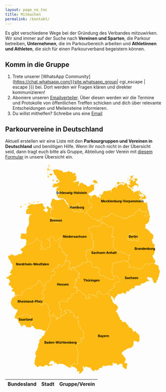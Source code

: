 ```yaml
---
layout: page_no_toc
title: Mitmachen
permalink: /kontakt/
---
```


Es gibt verschiedene Wege bei der Gründung des Verbandes mitzuwirken. Wir sind immer auf der Suche nach **Vereinen und Sparten**, die Parkour betreiben, **Unternehmen**, die im Parkourbereich arbeiten und **Athletinnen und Athleten**, die sich für einen Parkourverband begeistern können.

## Komm in die Gruppe

1. Trete unserer [WhatsApp Community](https://chat.whatsapp.com/{{site.whatsapp_group| cgi_escape | escape }}) bei. Dort werden wir Fragen klären und direkter kommunizieren!
2. Aboniere unseren [Emailverteiler](https://newsletter.8bj.de/subscription/form). Über diesen werden wir die Termine und Protokolle von öffentlichen Treffen schicken und dich über relevante Entscheidungen und Meilensteine informieren.
3. Du willst mithelfen? Schreibe uns eine [Email](mailto:info@parkour-deutschland.de)

## Parkourvereine in Deutschland

Aktuell erstellen wir eine Liste mit den **Parkourgruppen und Vereinen in Deutschland** und benötigen Hilfe. Wenn ihr noch nicht in der Übersicht seid, dann tragt euch bitte als Gruppe, Abteilung oder Verein mit [diesem Formular](https://share.parkour-deutschland.de/apps/forms/s/GPbm9GsgnAfAtXFgRFSmXJ36) in unsere Übersicht ein.

<style>
  svg {
    max-width: 100%;
    height: auto;
  }
  #features path {
    fill: #FDBA12;
    cursor: pointer;
    transition: fill 0.3s;
  }
  #features path:hover {
    fill: #00B8B0;
  }
  .info-box {
    display: none;
    position: absolute;
    background: white;
    color: black;
    padding: 10px;
    border: 1px solid #ccc;
    border-radius: 5px;
  }
  #label_points text {
    font-weight: bold;
    text-anchor: middle;
    dominant-baseline: middle;
    pointer-events: none;
  }
</style>

<svg fill="#fdba12" height="700" stroke="#fff" stroke-linecap="round" stroke-linejoin="round" stroke-width=".5" viewbox="160 100 680 800" width="520" xmlns="http://www.w3.org/2000/svg">
 <g id="features">
  <path d="m621 618v-1l-2-1h-2l-3-2h-1v-4l-2-1-1-2v-1h-3l-1-1h1v-1h1l1-1v-1l1-1v-2l-1-1h-1v-1h1v-1l4-4v-1h2l1 1v1h2v-1l2-3h2v1h1l1-1h1v-1l1-1v-2l1-2v-1h6l3-3 1-3h-3v-1l-1-1v-1l1-1-1-1h-2v-1l1-1v-1h2v-1l1-1v-1h-2v-2l5-2h1l1-2h5l1-2 2-2 2-1h1v-1h7v1l3-3v-1l-1-3-2-3-2-1h-1l-2-2-1-2-2-3-1-4-11-3h-8v-1l-1-1v-2l-2-2v-3l-1-1h-1v-1l1-1v-6l-2-2v-5l1-2h1l1-1v-5h-1v-6l-1-1v-2l1-1h1v-2h1v-7l2-1v-1l1-1v-1h1v1h1l3 1v-1l4-1 5-1h1v-3l1-1 6 1h1l7-1v1h1l2-2v-1l2-2 3 1 2 1 1-1 4-3 1-1h2l2 2h1l1 1h1l1 2 1-1h3l1 2h2l2 3 1 1h1l1-1v1h1l1 1v3l2 2v1h1v4l-1 1v7l-1 1h-1v1h1v2l1-1h1l1-1h1l1 2h2l6-3h1l1-1h2l3 1 3 3h1l1 2 1 1 1-1h1l4 2h11l7-1h8l1-2 4-6 1-3v-1l1-1 2-4 1-1 3-2 5-1 6 2 2 1h3l10-5 3-1h3l2 1 3 2h3v1l2 2 5 1 1 1 2 1 3 1 2 1 3 3v11l1 2v1l1 2 2 2 1 2v4l-3 9v5l-1 1v4l-1 1-3 9-4 8-2 3-1 2v2l-1 3-1 1v1h-1l-1 1h-2l-2-1-3-2-1-1h-3v-3l2-3v-3h-1l-4 2-1-1v-1l1-2 1-1v-3l-3-3-2-1h-1v-1l-1-1h-4l-1 1h-3v-1l-1-1-3-1h-2l-2 2-1 4-1 1h1l2 1h2l-1 1v1l2 2 3 1 2 1-1 3-2 2-6-1-2 1h-1l-2 2v1l-9 4-1 1-2 1h-1l-3-1-1 1h-1l-1 1v1h-3l-1 1v4h-1l-2 1v1h-7l-2 1h-9l-3 1-2 1h-1l1 2v2l-2 2v2h-1l-1 2h-1l-2 2-2-1v-1l-1-2h-2v1h-1l-2 2-1 2v1h-3l-1-1h-1l-4 8v1l-2 1-3-1-2 1h-6v7h-1v2h-1l-1 1h-3l-7-4h-2v1h-4l-3 3v1h-1l-1 1-4-1h-5l-3 1-3 3v3h-1l-1 1-2 1h-1v1l-2 3v1h-1v1h-1l-1 1v2l-1 2-1 1v3l1 1v1l-1 1h-1l-1-1-1-3v-2h-1v-1l-1-1v-1l1-1-1-1h-3l-1-1v-3l-2-2h-4z" id="DESN" name="Sachsen" />
  <path d="m607 606h3v1l1 1 2 1v5h1l3 2h2l2 1v1l-1-1 1 2 1 1v3l-1 1-1 2 1 1 3 2 2 2 1 2v1l1 2-1 2v2l1 2 1 1h1l2 2v3l11 6 1 1 3 1 1 1v4l3 2h1v3l-1 2v2h-1v1l-1 2h-1l-1 1v4l-1 2-3 1-1 2v1l5 5 2 1 2 2v1l-1 2h1v2l2 1 1 1v1l1 3v3l2 2h2v3l1 3v2l1 2 1 1 4 2 1 1 3 5 1 2h1l4 1h2l-1-2h1l3 1h1l2 1 3 3v2l1 1 2 3h1l7 9 1 3 1 2 2 1h4l2 1h1l2 3 3 3 1 2v3l1 2 4 4 2 1v-1l1-1v-2h3l1 1 2 1 1 1h1v2l2 4 2 1h1l3 1h1l1 3 4 7 1 2-2 4v1l1 2h1l-1 1v2l1 3v2l-1 2v1l-1 3h-1v1h-3v2l-1 3v-1l-3-1-1-2-1-1h-2l-7-2h-3l-2 1-1 1v3l1 1v2l-1 2v7h-1v2l-2 4-7 6-2 1-10 2-8 3-1 1-3 2-3 3-4 1h-1l-1 1-1 2-1 1-3 2v1l-1 1h-1l-1 1v3l1 2v1l7 7v3l1 1 2 1 3 3 2 6 2 2-4 8-1 1v2l-1 1-1 2 1 1 4 1h1l2-1h1l4 4v6l-2 4v2l-1 2v4l1 1v1l-3 3h-1v-1h-4l-4-3-3-4h-1l-2-1-1-1-1-3 1-2 2-1-1-2-2-1-1-1v-2h-1l-4-1h-3l-2 1h-1l-3 3h-1l-1 1h-4l-3-3v-1l-1-2v-1h-1l-3 1h-1l-5-1-1 1h-2l-1 1v-1l-1-1v-1l1-1v-2h1-2v1l-2 1-1 1v1l2 2v5l-2 3h-1l-17-1-6 1-1 1v2h-1l-4-1h-6l-3-1h-2v1l-2 1-1 1v3l-3 3-4 1-1-1h-4l-3 4 2 2-1 1h-4l-2 1-1 1-1 2-1 1h-3v-3h-4l-4 3-2 1h-8l-1-1v-4l-4-4-3-1-1-1 3-2v-1l-2-1h-2l-3 1h-3l-1-1-10-4h-1l-4 4h-1l-3-1h-1v-1h-1v-2h1v-1l-1-1-2 1h-1v1l1 1v7h1v1l1 1v4l-3 6h-1l-1 1h-1v1l-2 3-1 2-2 1-3 2-1 1h-5l-1 1-1-1h1v-1l1-1h1v-2l1-4v-2l-1-1-3 1-1 1h-1l-1-1-1 1h-1l-1-1v-3l-1-1 2-1v-1l-1-2-3-5-1 1h-2v-1l-1-2-2-2v-1h-4l-2-1-1 1h-1l-2-1v-3l-2-2-1 1h-1l-2 2v2l-3 3h-5l-4-2 3-4 1-2h3v-1l1-1h1l2 1 4-2 6-6h2l4 2h2l1-1h1l4-2 2 2v1l1 1v-3h3l1-1v-1l-1-1v-7h-2v-1l-1-1v-2h2l1-1h1l-2-3v-2h-2v-1h1v-2l1-1v-4l-1-1v-1l-1-1v-1l1-1 3-6v-8l-2-4-3-14-1-4-2-4-2-3h-1v-1l4-6v-2l1-1v-1h3l2-2h1v2l1 1 7-5 1-1v-1h4v-2l1-2v-2l-1-1v-2h1v-2h-1v-1l-1-1h-1v-1h-1v-3l1-1v-1l1-1v1h1v1h3v2l1 1 4-4v-1h1v4h1l3-3-1-3-1-1-2-1v-7h1v-2l1-1h-1v-8l1-1v-3h-1v-1l-6-6v-2l-1-1h-1l-2-1h-1l-1-1h-1v-2l-1-1v-2h-2v-1h1l1-1v-4l-1-1h-2l-1-1-1-2h-1l-2-2 1-1-1-1v-3l-2-2v-1h1v1h2v-2l-1-1v-3h-1v-1l-1-1v-4l1-1h3l-3-5v-1l-2-1 1-1 1-2-1-2v-3h-2v-1l1-1h-1v-1h-1l-2 2h1v2l-3 3h-7v-8l-1-1v-2h-1l-2 2v1h-1v1h-1l-1-1h1l1-1v-3l1-1v-3l-3-3v-5l-3-3h-1l-3 3v1h-1v-1l-1-1v-2h-1v1h-1v2l-1 1h-1l-1-1h-1v-1l1-1v-4h1v-1h-1v-1l1-1v-1h-1l-1 1h-2l-2-1h-2l-4-1-1-1-6 2h-5l-1 1v3h1-1v2h1l2 1h1v3h1v-1l1-1v-1l2 1-1 5 1 1v1l-1 1h-1l-1-1-2 1h-3l-1 1h-1v3h-1v2l-1 1h-6l-4 1-2-2-1-2h-1v-1h1v-1h1v-1h1v-2l-1-3v-1h2v-1h1v-3l1-2v-1h-1l-1-1v-1l1-1v-3h-1v1h-1v-1h-1v-5h-1v2h-1v-2l-2-4-1-3v-9l2 1v-1l-1-1v-3l-1-3h-3l-1-1h1v-1h2v-4h1v-1h2l4-2h1l2 2v1h1l2-2v-2h1l2-1h5v1h1l1-1v1l3 1h1v1l1 1v1l1 1h3l4-2h1v-1l-1-2v-1l2-2v-1h-2v-1h-1l1-1v-6l1 1h1v-1h1v1h1v1l1-1h1v1h2l1-1h3v-1h-1v-2l1-1v-1h1l1-1h1l2-2h1v-4l-1-1 2-6 1-2h2l2 2h2l4-2 5-2 1-2 1-1 2-4v-1h1v-2l5-5v2h6v1h1v1l1 1v1l6 2 2 2v2l2 2v1l2 1v3h4v1l3 3v1h3l1-1 1 3h1l1 1v2l1 1v3h-1v1l1 1v3l1 1h5l2 2h1v-4l1-1h1v1h1l2-1h1l1 1h2v-3h-1v-1h-2v-2h-3l-2-2h-1v-1h-1v-4h1v-1h1l1 1 1-1 1-2 1-1 1 1h1l1-1h3v-1 1h1v1h1l2-1h1l2 4h1v1-1l1-1h2v1h1v1h1l1-1h2v-1h1l1 1h1l1 1v3l-1 1v1l4 3 1-1 1 1h3v-6l1-1v-5h-1v-9h-1v-2l2-1h2l1-1v-1l1-1h1v-1h5l2 2v1l-1 1-1 4h1v1l1 1h1v1l1-1 1 1v3h1v1h1l1 1h3v-1l1-1h1l2 1 9-2h1v-1h3v1h1l1 1v1h1v-1h2l1-1 2-1z" id="DEBY" name="Bayern" />
  <path d="m204 617h2l1-1h1v-1h-1l-2-4v-1h2v1l1 1h1v1l1 1v1-1h2l3-2v-1h4v-1h1v1h1l1 1v1h2v-1h1l1 1h1l1 1h1l4-1h2v-2h-1v-2l-1-1v-4h-2v-1h1v-3l1-1 3-1 1 1v1h1v1h2l1-1v-7h2l2-2v-1h1l1-1h2l4-3h4l1-1v-1l2 1h1l1-2h1l1-2h2v1l4 1h1l3-1 1-1 2-1v-7h1l1-1 3 1 9-3v-1h1l1 1v-1h1v-1l1-1 3-1 1-2v1h1v-3l-1-1 2-2h1l1-2 2 1 1-1v-1l-1-1v-2l-1-3 3-3h1l4 1v1l-1 1v3h1l2 1 4 4h2l1 1v6l1 1 3 4 1 3v1l1 1 2-1h1l2 1v3h-1v2l1 2 1 1v3h1v2l-2 3v1l-1 1h-2l-2-2h-2v1l-3 3v5l1 1h1v1h-1l-1 1v2l-1 1v1l-1 1h1l3 1v1h1l1 1v1l2 3v1l1 1h1v1l1 3v2l-2 1-3-1-1 1v2h1l-1 1v1l-1 1h-1v-1h-1v-1 1h-1l-2 1-2 2h-1v1l-1 2v2l1 1h1v4h-1l-1-1h-3l-1 1v3h-1l-1 1-3 2v1h1l5 5v1l1 2h3l4-1 6-4 9-3h3l1 1 8 9 1 4-1 4 1 1 1 3 1 1v1l1 1v1l1 3 1 1v2h2l1-1 1 1v1l-3 3-4 2-1 2v3l1 3 2 3 1 4-1 3 2 2 1 5 1 2v1h-1v1l1 1h2l1 1v1l-1 1v2l1 1v2l-3 6 2 1-1 2-6 6v1l-1 2-1 10-1 1-5 11-1 3-3 2-2 1-1-1-7-1-12-6h-5l-6-2h-1l-2 1-1 1-2-1h-2l-1 1h-1v-1h-1l-1-2-2-1-3-1-2-1-1-1-1-3-1-1 1-1-2-2h-3l-1-1h-4l-4-4v-2l-1-1v-1l1-1h2v-1l1-1v-3h1v-2l3-3v-1h-1v-1h1v-2h-1l-2-1h-4v-2l-3-3-1-2 4-4h1v-3h-1v-3l-1-2-1-1v-2l-1 1h-1l-2 1-1-1-3-2-1-2h-6l-5-3-1 1h-1l-1-1h-1l-6 4-11 5h-3l-4 2h-9l-9 1h-1v-5l1-1 1-2 2-2v-2h1v-2h-1v-1l1-1 4-3 1-1v-1h1l-1-1v-3h1v-6l-3-1h-4l-2-1-2-2h-1v-1h-1v1h-1l-1-1v-1l-2-2-2-1-1-1-4-8-1 2v-1l-1-3-2-2v-5l-1-1v-1l1-1h-1v-3l1-2v-1l1-1v-2h-1v-2h1v-1h2l1-1v-2l-2-2 1-1 2-1v-1l2-1 3-1 1-1v-2l1-1v-1l1-1h1l1 1h1l2-1 1-1z" id="DERP" name="Rheinland-Pfalz" />
  <path d="m202 707h1l9-1h9l4-2h3l11-5 6-4h1l1 1h1l1-1 5 3h6l1 2 3 2 1 1 2-1h1v-1h1v2l1 1 1 2v3h1v3h-1l-4 4 1 2 3 3v2h4l2 1 1 1-1 1v1h1v1l-1 1v1h-1l-1 1v2h-1v2l-1 1v1l-1 1h-1l-1 1v1l1 1v2l2 3 2 1h1l-1 1v1l-1 1v1h-3v1l-1 2h-1l-2-1h-7l-2-1-2-2h-1v2l-3 2-1-2-1-3v-4h-2l-4-2h-3l-3-1h-1v4l1 2-2 1h-1l-2-1h-5v-6h-1l-1 1v-2h-1v-3h-2v-3l-5-4-1-2v-2h1l1-1-5-5v-3l-1-1-7-3h-2l-1 1h-1v-1l-1-3 1-4z" id="DESL" name="Saarland" />
  <path d="m534 184v4l1 1 3 1-1 1h-3v-1h-1v-1l-2 2-4 3-1 1h-2v1l-1 1v3l1 1v6l-1 3v1h4v1h1v1l3 3h2l2 1h1l1 1v3l1 1v3h-1v2l1 4v1h-1v1h1-1v2h-1l-1-1v-2h-1l-3 1h-1v-1h-1v4l-1 1v2l-1 1-3 2-1 1h-2l-1 1h-1v2h-3l-2 2v6l-1 2-1 1-2 1-3-1-11-7-2-1h-2v-3h-1v1l-3-3v-1l-2-1-2-3-1-1h-1v-1h-1v-5l1-1h1l1-1v-6l-1-1v-2l-3-2v-2l2-2v-2h-1l-2 2-4-1h-1v1l-1 4-1 1-1-1h-1l-2 2v1l-1 1h-4l-7 6-1 1v-1h-1v-3h-1v-1h-2v2h-1v3l-1 2h-3l-3-1-5-4-3-3-1-3v-6l-1-1-3-2h-1l-2-2-2-3-1-4v-3l-3-1-4-4-6-2h-9l-3-2h-2l-1 2-2-1-3-2-2-3-6-12 3-1 1-1 2 1 3 2h3l1-2v-2l1-3v-2l-1-1-2-1-1-2 1-1v-1h-5l-2 1-1 2h-1l-3-6v-4l2-4-1-2 1-1 3-1h2v-1l2-1 1-2v-2h-1l-3 3h-2 1v-1h-2l-4 1h-6l-2 3h-1l-2-1-4-4v-4l1-1 2-1h4v-1h-1l-2-2-1 2-1-2v-1l2-2h1l6-1h8l2-1 1-1 6-4 2-1v-5l-2-3-7-7v-2h-4l-1 1v-1l2-2-2-7-1-2-2-1-4-3-3-2v-1l1-2-1-2-1-3-1-2-1-3v-3l1-4 3 1h3l5-2h1l6 1 6 2 15 4 2 1v3l2 2h6l1-1h1l1-1h1l2 1h3l4-2 2-2 2-1v-1l1-1 1 4 3 2h5l3 1 1 1 4 2v2l1 2 2-1 3-1v-3h2l4 4 1 4v1l1 1 1 2h-3l-2 1-1 1v1h3l2-1 1 2 1-1h1v1l-1 2 1 2v2l-1 5v4l-1 2-3 3-3 2-4 1h-3v1l4 2 17-4h2l4 4-2 1v2l1 1v4l-1 1-1 2h-2 1v1l-1 1 1 1v2l-1 1 2-1 1-1 2-4 1-4v-1l1-1h3l2-2v-1h4l2 1 4 4 12 5 6 6 3 1 4-1 2-1 4-4 3-2 2-1 6-1v1h-3l1 1 2-1 1 2 6-4 2 1-3 3-1 2v-1h-1l1 2v5l1 2-1 2v2l1 3v3l-1 1h-1v2l-9 5-3 4-1 1-3 1h-1l-1-1h-1v1h-1l-2 4-1 1v1l2 4 1 1 2 1h4v3l1 1h1zm-141-70h-1v2l-1 1-1 2-1 1-2 1h-5v-2l1-1-1-1 2-3 2-1h3l4 1zm167 6 4 8-9-2-2 1h1v1h-5l-1-1 1-3-1-1h-3l-1 1h-1v-2l-1 1-1-2 3-5 2-3 4-1 6 3 3 3 1 2zM347 93l3 6 2 1-1 1-3 1-2-2-2-4 2-4 1-1 2-1v1h-1l-1 1v1zm12-8h4l3 3v1l-1 1-1 2v1l-1 1-2-1h-1v-1l-2 1-3-1-4-2 2-3 1-1 2-1h3zm-10-25-1 5 3 2 3 1 16-1-2 2-9-1-1 1-2 1-1 1h-6v-2h-2l-2 2h-1v15h-1V68l1-3 6-16 3-3 3 1-4 1h-1 2l1 2-1 2-3 1-1 2-1 3 1 2zm20 52 4-2v4l-2 3-2 1h-2v-1l-1-2v-2l2-1h1zm-54 45-1-1v-1h1v2zm1-2h1l1 1h-2v-1z" id="DESH" name="Schleswig-Holstein" />
  <path d="m492 249h2l2 1 11 7 3 1 2-1 5-1 3 1 2 2v5l1 1h2l1 1 1 2 2 2 7 4 8 8 2 1 1 1h1l2-2h1l1-1h1v1l1 1 1 2h1l1-1v-1l2 2h1v1l2 4 4 4h3l2-2h4l2 3h3l3 2-1 4h-4v2l-1 3v1l1 1v1h-3l-4 4-3 1-4 2h-3l-1 1h-1v-1h-1v-1h-1v-1h-9l-1-1h-2l-2-1-1 1h-1v3h-1l-3 3-2 1h-6l-3 1h-2l-1 1h1v1h-1v5l1 1 1 2 1 1v3l1 1h1l2 2 5 10h1v1l2-2v1h1v2l-1 1h-1v5l1 1v1h1l2 3v2l-2-1h-1v1h-1v4l5 7h1l3 3v3h-4v1h-1v2h2v4h-1v1l1 1v1h1v1h2l-1 1 1 1v-1h1v3l-1 1h-1l-1 1h-1l-1 2 1 1v1h2v3l-1 1v1l-2 2h-2l-2 1h-1v2l2 1v2h-1v1h-6l-2 1h-14v2l-2 2h-1v1h-1l-2-1v2l1 1v1l2 1v1h1v1l1-1v1l-1 1h-1v3l2 2v3h-1v1h-1v1h-1v1h-1v1h-1v6l1 1v2h1v1h1l1 1v1l1 1v2h1v1l1 1v4l2 3-4 2-1 2v1l2 2v2h-1l-1-1h-1l-4 2h-3l-3-2-4-2h-4v1h1v2h-1v3h-1l-1 1v1h-1l-2 1v2l-1 1-3 2h-2v-1h-2l-1 1v2l-1 1h-1v1h-4l-2 2-2-2v1h-1l-2 2-4 3-2-2h-1v-2h-1v1h-2v2l1 1v1h-2v-1l-1-1v-1h-1l-1-1h-1v1l1 1h-1l-2 1-1 1-3 1v2h1l1 2h2v-1h1v2h-1 1v1h-1v1l-2 2h-2l-2-3h-2l-5-3h-1l-3-3 2 1h1v-1l-1-1v-1l2-2v1h1v-1h3v-1l-1-3 1-1-1-1v-1h1v-1h-1v-1l-1-1-1-3v-1h1v-4h1v1h1l-1-2 1-1 2 1v1l1-1v-1l-1-1-1-2v-1l-2-1v-2h-1l-1 1h-2l-1-1v-1h-1l-2 2h-1v-1h-1v-2l-1-1h-1l-1 2-1-1-3 1h-2v-3h1v-1h1l-1-1v-1h1v-6h1v-1l2-2 1-2v-5h1v-1h-2v-1l2-2v-1h-1l-1 1h-6l-1 1h-1l1-3v-3h-1v-1l-2-1h-3v-1h1v-1l1-3v-1l-3-1h-1v1h-2l-1-1h-1v-2h1v-1l1-1v-1l-2-4 1-2v-1l-1-2h-2l-1-1v-1l1-1v-1h-1l-5-1-2 1-1-1-1 1h-1v-1l1-1v-1l-1-1v-1l-1-2h5v-2h-1v-2h1l1-1v-1h-2l-2-1-1-1h-1v-4l1-3v-2l1-1h4l1-1 1-3 3-4-2-4v-1l2-2v-1h-1l-2-2v-1h-1l-4 3-2 2-1 2-1 3v1h-1l-5 1-2 1h-10l-1-1v-9l-2-4-1-1h-1l-1-1h-1l-3 2h-7v1h-1v1h-1v1l-1 3v1h-1l-1 1h-7l-2-1 2 5v1h1l4 3 2 1 1 1v1l2 4v14l2 1h1v1l-1 1v1h-1v1h-1l-3 2v1l-1 2h-1v1l-9-3-3 2-1 1v1l-1 1-2 1-5 2-2-1h-3l-4 4h-1l-4-2-1-2v-1l-1-1v-1l1-1 2-1h1l2-1h2v-2l1-1v-2h1v-1h-1l-1-1h-4v-1h-1v-1h-2v-1l2-2v-1l-1-1v-1l2-2v-3h-1v-2h3v-1l-1-1-1-3-3-3-5 2h-1v-1l-1-1-5-3-2-1-1-5v-1h-1l-5-2h-1v1l-1 4v1h1v1l-1 1v2l-1 1v1h-1v1l-1-1h-2v1l-4 3-4 4h-1l-1 1h-1l-1 1-4 2-3 1-10 1h-1l-1 1-3 1h-2l-1-3v-2l1-2 1-3 1-5-1-3-5-7-1 1v1h-6l-4-1-6-1-3-3v-4l-2-4h2l4-2-3-2v-5l2-2 3-1h7l3 1h5l3 1 1-3 1-4v-13l1-4 1-2v-1l6-10 2-4v-4l1-4-1-9v-1l-1-1v-3l1-2 1-3v-7l2-2v-1l1-2-1-1 2-3h4l3 2h1l-2-2-3-2h-16l-3-1-1-4v-11l2-4v-2l1-1h1l3 1v-1h1l1-2v-1l-1-1-2-1-1-1v-2l7-7 3-2 6-3 11-1 1 1v1h2l11-2 22-3 6 1v1l-1 4 2 4 3 4 3 2v1l-1 1 1 1h2l1 1-1 3v1l-2 1-1 1h-3l-1 1 1 4 2 2h3l3 3v1l1 1h4l1-1 2-3 2-8-2-3-3 1h-2v-2l1-2v-4l1-2 1-1h1l3-1 2 1 1 2 4 4 7 1 3 2-4 4-1 3v13l1 2v-3l-1-7 1-4 1-3 1-1 2-1 1 2h1l1 1 2-1 1-2v-5l-1-1v-2l-1-1h1v-2h-5l-3-1-1-1v-3l-1-3v-6l3-6 2-8 1-3 1-2 2-1 1-1h4l2 2 3 2 2 2 6 1h3l5-1h3l2-2 6-1h5l2-1 1 1h4l1 3 8 12 2 4 3 1 1 2 1 3 5 8 1 1h1l2 1h1l4 3 5 1v5l1 1v1h1v1l1 1v2h1v1l3 2 2-2h1v4h1l2-1 2 1h3l1-1v-2h1l3-1 2 2h2l1 1v1l1 1 2 1 4-1 1-2 1-1h4zm-128 27h-1l-2-1-1-1-2 1 1 1 1 2 3 1 1 1h3l1 3 1 2v1l1 2 3 3v1h1v4h4v-1h1l3 3h3v-2l4 3h1l3-3v-2l1-1v-2h1l-3-3v-1l1-1v-1l-1-2-1-1h-1v1l-1 1v1h-1l-3-1-2-2h-1v-1h-3l-1-1h-1v-1h-5l-5-2-2-1h-1zm-129-48h-2l-2 2h-2v1h2v1l1 1h-1l-1-1h-4l-1-2v-2l6-2h3l1 2zm5-8 3-2 10-1 3 1-16 2zm19-5 3-2h13v1h-1l-3 1-9 1-3-1zm17-2 1-1h3l1 1v1h-1l-3-1h-1zm55 1 1-2h3l2 1h-2l-2 2v-1h-1l-1 1v-1zm-44-5h7l1 1h-6l-2 1v2h-2l-1-1v-3h3zm11 0 1-3h10v1h-1l-4 2h-2l-2-1-1 1h-1zm15-2-1-1v-1h5l2 1h-1l-3-1-2 1v1z" id="DENI" name="Niedersachsen" />
  <path d="m332 575-2-1h-1l-2 1h-1v-2l-1-3-3-4-1-1v-6l-1-1h-3v-1l-3-2v-1h-2l-1-1v-3l1-1v-1l-4-1h-1l-3 3 1 3v2l1 1v1l-1 1-2-1-1 2h-1l-2 2 1 1v3h-1v-1 1l-1 1-3 1-1 1v1h-1v1l-1-1h-1v1l-9 3h-4l-1 1v6l-2 2h-1l-3 1h-5v-1l-1-1h-1l-1 2h-1l-1 2h-1l-2-1v1l-2 2-1-1h-2l-4 3-2 1h-2v1l-2 2-2 1v6l-1 1h-2v-1h-1v-1l-1-1-3 1-1 1v3h-1v1h2v5h1v2h1v2h-2l-4 2-2-2h-1l-1-1-2 2h-1v-2l-1-1h-1l-1-1v1h-4v1l-3 2-2 1v-1l-2-2h-1v-2h-2v1l2 4h1l-1 1-2 1h-1v-1l-3-4v-3l1-3v-2h-1v-1l-1-2v-2h1-1l-3-1-2-1-3 1h-1l-1-2v-1l-1-1v-1l-1-2 4-4 2-1v-1l1-1v-1h-5l-2-1-1-1 1-1-4-7-2-1h-1l-3 1-1-1v-3h-1v-3l-1-1v-1l-1-1h1l1-1 1-2v-3h3l1-1v-6l-4-2v-1l-1-1v-2l1-1v-1h-3l-2-1h-1l-1 1-2 1h-1v-3l-1-3v-3l2-1h1l2 2h1l1-1 1-3 1-1 7-5 4-2 1-2-1-1 1-2h1l-2-1-3 3-2-1-1-2 1-3v-2l3-3 3-7 1-1 2-1 1-1v-4l1-1-1-2v-4l1-3-1-2v-4l-3-3-5-7v-3l1-2-5-3-2-2 1-3-2-2h-3l-1-1v-1h1l1-2v-2l-1-2-2-1 1-2h1l3-1 1-1 2-1h1l3-1 2 1h3l-5-5 3-1 2 1 3 2 2 1 2-1 3 3h2l1 1 1 2 2-1 1-1-1-3 5 2h1l2-1 3-3 7-2h7l2-2 1-2 2-3h1l1-1v-2l-3-3-6-3-1-1v-3h2l1-1 2-4h2l4-1 1-1 2-3 1-1 3-2 2-1 1-3 1-1 3-2h1l-1-1h2l3-1 1-1h1v-1h10l3-1 4-2 2-2h2l5-5 3-2v-1h4v-1l1-1v-2h1v-2h-1v-1l1-4v-1h1l5 2h1v1l1 4v1l2 1 5 3 1 1h1l5-1h1l1 1v1l1 1 1 3 1 1v1h-3v2h1v3l-2 2v1l1 1v1h-1l-1 2v1h3v2h4l1 1h1l-1 1v2l-1 1v2h-2l-1 1h-2l-2 1v1l-1 1 1 1v1l1 2h1l2 1 1 1h1l4-4h3l2 1 6-2 2-2v-1l1-1 3-2 9 2h1l1-2v-1l3-2 3-3v-1l-1-1-2-1v-14l-1-2v-1l-1-1v-1l-3-2-4-2-1-1-2-5 2 1h7l2-1v-1l1-3v-1h1v-1h1l1-1h6l3-2h1l1 1h1l1 1 2 3v10l1 1h10l2-1h1l4-1h1v-1l1-3 1-2 2-2 4-3h1v1l1 1h1v1h1v1l-2 2v1l2 4-3 4-1 3h-1l-1 1h-3v1h-1v2l-1 3v4h2l2 2h3-1l-1 2h-1v2h1v2h-5l1 1 1 2v2l-1 1v1h1v-1h4l5 1h1v2h-1v1h1l2 1 1 2v1l-1 1v1l2 4v2h-1l-1 1v2h1l2 1h1v-1h1l3 1v1l-1 3v1l-1 1h3l2 1h1v4l-1 3h1l2-1h6v-1h1v2h-1l-1 1v1h2v1h-1v5l-1 2-2 2v1h-1v6h-1l1 1v1h-1v1l-1 1v1l1 1h1l3-1-1 2v1l-6 1v2h1v3h-1v2l-2 2v1l-3 3h-1l-2 1v1h-1v4l-1-1-3 3h-1l-3-1-1-1h-1v-1l1-1-1-2-1-1h-1l-2-1-1-1-1 1-3 1-4 2v2l1 1v4h2l1 1-1 1v1h-3l-1 1-2 1h-2l-1-1h-2l-1 1h-4l-1 1-2 1-2 2v1l-3 2-1 2-1 1v2h-1v1h1v1h1v2h2l1-1v-1h3l2-1v-1h1v2l1 1v2l1 2v5l-4 4v1l1 1v2l-2 1h-1v1h-1l-2-1h-7l-1 1 1 1v1h1v1h-1v2l1 1v2l-2 2v2h-1l-1 1-1 2v2l-1 2v1h-2l-3 3v1l-2 2h-3l-1-1v-1h-2l-6 6-1 2-3 3h-1v1h1v1l2 2v5h-2v1l-1 1z" id="DENW" name="Nordrhein-Westfalen" />
  <path d="m403 701 1 1 4-1h6l1-1v-1l1-1v-3h1l1-1h3l2-1 1 1h1l1-1v-7l-1-1h-1v2h-1v1h-1v-3h-1l-2-1h-1v-2h1-1v-3h1l1-1h4l3-1h4l4 1 1 1 1-1 2 1h2l1-1h1v2h-1v1h1v1h-1v4l-1 1v1h1l1 1h1l1-1v-2h1v-1h1v2l1 1v1h1v-1l3-3h1l3 3v5l3 3v1h1v1h-1v1l-1 1v3l-1 1h-1l1 1h1l1-1v-1h1v-1l1-1h1v2l1 1v5l1 2v1h6l3-3v-2h-1l2-2h1l1 1-1 1v1h2v1h1l-1 1v1l1 2-1 2v1h-1l1 1h1l1 1 2 5h-3l-1 1v4l1 1v1h1v3l1 1v2h-2v-1h-1v1l2 2v3l1 1v1h-1l2 2h1l1 2 1 1v1-1h2l1 1v1h1l-1 2v2h-2v1h2v2l1 1v2l1 1h3l1 1h1v1h1v2l6 6v1h1v4h-1v8h1v1l-1 1v1h-1v7l2 1h1v2l1 2-4 4v-4h1-1v-1l-1 1-3 4h-1l-1-1v-2h-3l-1-1h-1v1l-1 1v3h1v1h1v1h1v1h1v2h-1v2l1 1v2l-1 2v2h-4v1l-1 1-7 5-1-1v-2h-1l-2 2h-3v1l-1 1v2l-4 6v1h1l2 3 2 4 1 4 3 14 2 4v8l-3 6-1 1v1l1 1v1l1 1v4l-1 1v2h-1v1h2v2l2 3h-1l-1 1h-2v2l1 1v1h2v7l1 1v1l-1 1h-3v3l-1-1v-1l-2-2-4 2h-1l-1 1h-2l-4-2h-2l-6 6-4 2-2-1h-1l-1 1v1h-3l-1 2-3 4h-1l-20-12-3-1h-2l-1-1h-4l-9-1h-1l-1 1-6 2-1-1-3-2-1-1 2-1-2-1-3-2h-2v3h-3l-1-1v-1l-1-1 2-2v-1l-1-1h-2l-1-1v-1l-2-2v1l-1 3h-1l-1-2v-2l-1-1h-2l-1 1v2h-1l-4 1h-1l-1 2v1l-1 2-2 2h-1v4h1v1l4 2h1l2-2h1l4-1 1 1h2l-1 3v-1h-1l-1 1h1v3l-1 1h-1l-3-3h-2l-2 1-1 2v1h-7l-3-1-1-1v-1l-1-1h-8v1l-1 1h-1l-2 1-1 1v1h-1v1h-13v-1l-1-1v-1h-6l-1 2-1 1-2 1-3 1h-4l-1-1-3-1h2v-1l1-2h-1l-4 1v-1l1-1-1-1v-1h-1l-2-4-1-1h-1v-5l2-2v-2l-1-4v-1l1-4 1-1v-5h1v-1l1-1v-4l3-3-1-4-3-5v-5l1-2v-1l1-1v-2l1-1v-2l5-6v-2l1-2v-2l1-2 2-2 1-2v-3l-1-1v-3l1-3v-1l1-1v-2l1-2v-1l1-1 2-1v-1l-1-2v-8l4-4v-1h2l1-1 2-3h1l1-1v-1l1-1v-3l1-1h3v-2h1v-1h1l2-2h1l1-1 3-10 2-4 2-2h2l2-3 2-2 5-11 1-2 1-10v-2l1-1h1l5-6 1-2h-2v-1l3-6v-1l-1-2v-1l1-2-1-2h-2l-1-1v-1h1v-1l-1-2-2-5-1-2 1-3 2-1h2l7 7 1-1h1l1-1v-2l-1-3v-3l5-1h1v1l1 1v2h-1l2 4v1h1l2 1 1 1h3l1 1v1l1 1h1l3-1v3l-1 1-1-1h-1l-1 1v5h-1v1h-1v1l1 1h3l1-2 1-1 1-2 1 1 2-1v-3h-1v-1l2-2v-1h5v1h1v-1l2-1h3v1h1v-2l-1-1v-1h-1v-1l-1-1v-1l1 1h1v-2z" id="DEBW" name="Baden-Württemberg" />
  <path d="m811 476h-3l-3-2-2-1h-3l-3 1-10 5h-3l-2-1-6-2-5 1-3 2-1 1-2 4-1 1v1l-1 3-4 6-1 2h-8l-7 1h-11l-4-2h-1l-1 1-1-1-1-2h-1l-3-3-3-1h-2l-1 1h-1l-6 3h-2l-1-2h-1l-1 1h-1v1h-1v-2h-1v-1h1l1-1v-7l1-1v-4h-1v-1l-2-2v-3l-1-1h-1v-1l-1 1h-1l-1-1-2-3h-1l2-3 5-4 2-2v-3l-1-1-1-2v-5h1l2-4 3-3v-1l-1-1h-3l-1 2h-1v-1h-8l-4-3v-1l-2-2h-1l-1-1h-4l-1-2v-1h-1l-3-1h-1l-7-4-2-2h-1v1h-1v1h-1l-2 2-3-1-1-1-4-2-1-2-1-1h-1v1l-1 1h-1v-1h-1l-3-3v-1l-1-1-4-6-3-3h-1v-2l-3-3-1-2 1-1v-1l1-3 2-2-1-1v-1h-1v-1h-1v-4l1-1v-2l1-1v-6l1-1v-1l1-1v-2h-1v-1l1-1v-1l1-1 1-2v-4h-2v1-1h-1l-1-2-1-1h-1v2h-1v1h-1l-1 1-1-1v-3h1v-1h-3l2-3v-5l1-1v-1h2l2-2v-3l1-1v-1h-1v-1h-1v-2l-1-1v-2l1-1v-2h-1v-2l3-2v-2l-1-4-1-1v-1h-1l-1-1h-1l-2 1h-2v-2l-1-1-5 1h-5l-2-1-1-1h-2l-4-3v-1l1-1v-2h-3l-1-1-2-3h-1l-2 1h-2l-1-1v-3h-4l-1-1h1v-3l-4 1-3-2h-3l-2-3h-4l-2 2h-3l-4-4-1-2 2-1 1 1h3l1 1h2v-3l1-1h3l4 2h2l1-1 1-2-1-1v-3h-1v-3l3-3 2-1 4-1 2-1 3 3 1 2 2-1 1-1h4v-1l-1-1v-1h3l2-2 2-1h3l1-1 2-1h1l1-2v-2l2-1 1-2 1-1h2l1-1 1 2h1l2-2h2v1l1 1v1h1l5 2 2 1h1l2 2v1h1v1l2 1 1 1h1v1l3-1h2l8 2h1l2 2 3 1h2l1 1v3h1v1h1l3-1h2l1 1h7v-1h1v2h-1v1l2 1h2l2-2v-1l1-1 2-1 3-3v-2h2v-1h1v-1l4 4h2v-3l1-2v-1h1l1-1h4l2 1 1 1h2l4-4h1l2-2 2-6 1-2v-1l1-1 2-1h2l2-2 1-2 5-4h5l2-1-1-2-1-3v-2h1l2 3 3 1v3l2 4 1 1 1 2h9l2 1h2l1-2 2-1 3 2h4l1 3-1 2-1 3-2 4-7 4v3h3l3 1h6v-2l2-1 2-3 5-3 1 3v4l3 3-2 4v1h-1l-1 1v2l-1 2 1 1v4l-2 7v1l-1 2-2 2-5 4-4 2-4 3v1l1 1 1 4v4l-3 3 1 2 1 1h3l2 1 2 3 2 1 8 6 1 1 2 5 1 1h1l3 3 4 2 4 5h1l2 2-2 4-1 3 2 1v2l-1 2-2 3-4 4 1 4 1 5 2 4-1 2 2 2 2 1 3 1 2 1 1 2v2l-2 2v1l1 1v2l-1 2v3l1 2 4 4-2 2v4l-2 2v2l-1 7v2l-1 2-6 6-1 2v3l4 4v3l1 3 5 5 1 2 1 3v3l-1 2-1 3-1 2v1zm-78-112-1-1v-1l2-4v-1h-3v-1h-1l-2-1-4-6h-1v-2l1-1v-1h-1l-1-1v-1h-1l-2 1v1h-1l-1-1-2 2v1h-6v-4h-1l-1 1v1l-2 2h-2l-1 2v2h1v1h-1l-3-2h-1v1h-1v1h1v2l-1 2v3l1 2v1l-2 2v1h-1v5h-1v2h-1l2 2h1l2 1v-1h1l3-2h1l2 2 1-1h2v-1l1 1v1h1l1-1h1l1 1v1h1v1h4v-3l2-1h1v2h4l3 1h1l2 1h2v1l1 2v2l1-2h1l2-1v-5h1l1-1v-1h1v-2l1-1-1-1h-1l-2-1-3-3-3 1z" id="DEBB" name="Brandenburg" />
  <path d="m512 257 1-1 1-2v-6l2-2h3v-2h1l1-1h2v-1l4-2 1-1v-2l1-1v-2l-1-1 1-1 1 1h1l3-1h1v2l1 1h1v-2h1-1v-1h1v-1l-1-4v-2l1-1v-2l-1-1v-3l-1-1h-1l-2-1h-2l-3-3v-1h-1v-1h-3l-1-1 1-3v-6l-1-1v-3l1-1v-1h2l5-5 2-1 1 1v1h3l1-1-3-1h-1v-5h1l3-3h2l1-1 4-2 9-1 1 1v2l1 1h2l1 1v4l1 1h2l3-3h1l1 2v1h3l3 4h1v-1l1-2 1-3v-3h1v-3l2-3v-1l2 1 2-2 1-3 1-1h1l1-1v-2h-1v-1h1v-1l2-3 2-2h3l6 1 18-4 2-2 1 4-1 3 1 3 1 2v-1l-1-4v-1l1-1 2-1v-2h-2l-1 1 1-1 2-4 2-1 2-3 1-1 6-3 3-2 1-2 2-5 5-6v-1l3-6 1-3 1-1 2-1v1h-1l2 3 3 1h17l2 1 2-1 2 1 1 1-2 2h-9l-4-2h-2l-1 2h-4l-1 2v-1h-1l-1 1v1h2-1v1l-1-1-2 1h-1l-1 2-1-2h-1l-3-1-2 2-1 2 1 2h-2v-1l-1 1 1 2-1 1v1l-2 1 1 1v2l1 1-1 1 3 2h2l1-1-1 1-2-2v-2l3-3h1l1-1v-2l1-1 5-2-1-1h-1v-1l2-1 1 1v-1l1 1h2l4-3v-1l1-1h2v1h-1l-1 1v3l1-2v-2l1 2 1 1 1-1 1 1h1l1-1v-1 1l1 1v1l2 2h2l1-1h1v-1l2-4 2-1 3-2 2-1h2l-1 1v2l2 2 3 2 1 1-2 2 3 6v3l1 1h3v1h-1l-1 1 3-1 3 2 3 1 2 1 2 5 2 2-2 2h2l3-2 1 1v1l-1 1 1 1v-1h1l1 1 1 3 1 2 2 2h2v-1h-1l-1-2v-1l9-2 2-1 4-3h2v1h-1v1l2 1 6 5v1l-2 4-1 3-2 1h1l2 3 1 1v1l2 1h1v2h1v2h2v1h2v2l-1 1v1l-6 4v3l2 1h1l1 1v1l1 2 1 1h1l6 4 2 1 1 1v1l2-1 1 1 2 1h8l1-2h2l1 1v3l-4 2 1 1h3v6l1 2 1 5v8l1 3 2 3v2l2 3 1 6 1 7-5 3-2 3-2 1v2h-6l-3-1h-3v-3l6-4 3-4 1-3v-5l-1-1-3 1-3-2-2 1-1 2-2-1h-2l-4-1-5 1-2-4-2-3v-3l-3-1-2-3h-1v2l1 3 1 2-2 1h-6l-4 4-1 2-2 2h-3l-2 2v1l-1 2-2 6-2 2h-1l-4 3-1 1h-1l-2-1-1-1h-5l-1 1v1l-1 1v4h-2l-1-1h-1v-1l-1-1v-1h-1l-2 2h-1v2l-1 1h-1l-4 4v1l-4 2-2-1v-1l1-1v-1h-2v1h-6l-1-1h-2l-3 1h-1v-1h-1v-3l-1-1h-2l-3-1-2-2h-1l-8-2h-2l-3 1v-1h-1l-1-1-2-1v-1h-1v-1l-2-2h-1l-3-1-4-2h-1v-1l-1-1v-1h-2l-2 1v1h-1l-1-2h-1l-1 1h-1l-1 1-2 1-2 4v1l-1 1-2 1-1 1-1-1-2 1-3 1-1 2h-4l2 2v1h-4l-1 1-2 1-1-2-3-3-2 1-4 1-2 1-3 3v3h1v6l-2 1h-1l-4-2h-3l-1 1v3h-2l-1-1h-3l-1-1-2 1-1-2v-1h-2v-1l-1-1v1l-1 1h-1l-1-2-1-1v-1h-2l-3 3h-1l-1-1-2-1-8-8-7-4-4-4v-1h-2l-1-1v-3l-2-4-3-1-5 1zm263-70-1 3-1 1 1 1v2l-8 1h-1l-2-1-1 2-3 1-8 2-3-1-1-2h1l1-2h3l2-2h1v-4l-2-5v-3h3l2 1-1 1v5l1-2 1-1h3-1v2l2 1v-2l1-3-1-3-1-2h-1l-1-2-1-1-1-2-1-1h-3v4l-2 2v1l-3 1v-2l2-2-1-2-1 1-2 1-2 2h-2l1-3 2-4v-5l-3-3-1-2v-1l1-1 2-1 2 2 1 4 1 2 2 2 5 2 3 2 2 1 13 14 1 1zm-207-5 4-6 3-1 2 1-2 7-1 1-1-1 1-2v-1h-1v2l-1 1h-1l-1-1h-2zm12-12v-1l5-3 1-1-1 2-4 3-1 2v-2zm117-65-1 1-1 2v3l-1 2v1l-2 2v5h-1v-2l1-3 2-8v-3l1-1h3v2-1 2h-1v-2zm41 25 3 6h2l-2 2-1 2v5h-1l-2-1h2v-3h-1v1l-2 1h-1l-1-1v-1l3-1 2-2h-4l-2 1-1 1 4-3 1-1v-1h-3v1l-1 1h-1l-1-1v-1l-8 1-6 6-1 2h-1l-2 1v3l1-1h-1l4-1 1 3v1l-1 1h-3l-2-1-2-2v-1l1-1v-2l-2 2h1v1l-2-1v1h-2l-1-1h-2l-2-2 1-2h-1l-3 1-1-1 1-1h2l-5-4 1-3 3-3 3 2v-1l1 1h1l2-2h-1l-1-1v-3h-1v-1h-1l-1-1-3 1 1-3h1l4-2h2v-1l1-1-2-1h-1l-1-1v-1h1v-1l-2 1h-2v-1h-1v-2l-1-1h-1l2-1 6-1h1v1h1l1 1v3l1-1v-3l1-2 2-2 2-1-1 3-1 1v1h1v1l-1 2h2l1-1v-2h-2v-1l1-1 1 1 2 4v2l1 2h6l-1-1 1-1v-1h1v-1l-1-2v-1h-1v-1l1-1h1v-1h-1l-2 2h-3v-1l-2-2h-1l-1-1v-1l-1-2-1 1h-1l-1 2-2 1-2 2h-2v-2l1-2v-2l2-2v-3l-3 1-1 1h-1v-2h1v-1l1-1 10-3h2l2 1v1l-2 2-2 1v4l1 2 2 2 3 1 9-2 3 1 3 3v3l-2 3-3 2-2 2v4l1 2v2l1 1h2l3 1 2 1z" id="DEMV" name="Mecklenburg-Vorpommern" />
  <path d="m360 227 3 1h5v5l1 1v5l-1 2-2 1-1-1h-1l-1-2 1-4h-1l-2-5v-1l-1-2zm4 49h1l2 1 5 2h2l2-1 1 1v1h1l1 1h3l3 3 3 1h1v-1l1-1v-1h1l1 1 1 2v1l-1 1v1l2 2h1l-1 1v2l-1 1v1l-1 2-2 2h-1l-4-3v2h-3l-3-3h-1v1h-4v-4l-4-4-1-2v-1l-1-3-1-2h-3l-1-1-3-1-1-2v-1h-1l2-1 1 1 2 1h1z" id="DEHB" name="Bremen" />
  <path d="m449 232 1-2v-3h1v-2h2v1h1v3h2l7-6 2-1 2 1 1-1v-2h1l1-1h3l1-4v-1h1l4 1v-1l2-1h1v1l-1 2v1l-1 1v1h1l2 2v2l1 1v7h-2l-1 1v5h1v1h1l1 1 2 3 2 1v1l3 2h1v3h-4v1l-2 2-4 1-1-1-2-1v-1l-1-1h-2l-2-2-3 1h-1v2l-1 1h-3l-1-1h-1l-2 1-1-2v-2h-1l-2 2-3-2v-1h-1v-2l-1-1v-1h-1v-1l-1-1v-5l4 1h1l-1-2-3-2h-3z" id="DEHH" name="Hamburg" />
  <path d="m472 595v2h-1l-2 4-1 1-1 2-5 2-4 2h-2l-2-2h-2l-1 2-2 6 1 2v3l-1 1h-1l-1 1h-1l-1 1h-1v1l-1 2v1h1v1h-3l-1 1h-2v-1h-1l-1 1v-1h-1v-1h-1v1h-1l-1-1v6l-1 1h1v1h2v1l-2 2v1l1 2v1h-1l-4 2h-3l-1-1v-1l-1-1v-1h-1l-3-1h-2v-1h-5l-2 1h-1v2l-2 2h-1v-1l-2-2h-1l-6 3h-1v4h-2v2h3v1l1 2v3l1 1v1l-2-1v9l1 3 2 4v2h1v-2h1v5h1v1h2l1 1-2 2v1l1 1h1v1l-1 2v3h-1v1h-2l1 1v5l-2 2v1l1 2 1 1v1h-1l-1-1v2l2 2v1l1 1v1l1 1h-1l-1-1h-3l-1 1h-1v1l-1-1h-5v1l-2 2v1h1v3l-2 1v-1h-1v2h-1l-1 1-1 2h-3l-1-1 1-1v-1h1v-5l1-1v-1h1v1l1 1 1-1v-2h1-1v-1h-5v-1l-1-1h-3l-1-1-2-1h-1v-1l-1-3-1-1h1v-2l-1-1v-1h-1l-5 1v3l1 3v2l-1 1h-1l-1 1-7-7h-2l-2 1-1-4-2-3-1-3v-3l1-2 4-2 3-3v-1l-1-1-1 1h-2v-2l-1-1-1-3v-1l-1-1v-1l-1-1-1-3-1-1 1-4-1-4-8-9-1-1h-3l-9 3-6 4-4 1h-3l-1-2v-1l-5-5h-1v-1l3-2 1-1h1v-3l1-1h3l1 1h1v-3l-1-1h-1v-3l1-2v-1h1l2-2h2v-1h1v-1 1h1v1h1l1-1v-1h1l-1-1v-2l1-1 3 1 2-1v-2l-1-3v-1h-1l-1-1v-1l-2-3v-1h-1v-1h-1v-1l-3-1h-1l1-1 1-2v-2l1-1h1v-1h-2v-6h1v-1l2-2v-1h2l2 2h2l1-1v-1l2-3v-2h-1v-3l-1-1-1-2v-1l1-1v-3l1-1v-1h2v-5h-1l-1-2v-1h-1v-1l4-3v-2h1l6-6h2v1l1 1h3l2-2v-2l2-2 2-1 1 1v-4h1v-1l1-2 1-1h1v-2l2-2v-2l-1-1v-2h1l-1-1v-1l-1-1 1-1h11l2-1v-2l-1-1v-1l4-4v-5l-1-2v-2l-1-1v-2h-1l-2 2h-3v1h-1v1h-2v-2h-1v-1h-1v-1l1-2 1-1 1-2 3-2v-1l2-2v-1h2l1-1h4l1-1h2l1 1h2l2-1v-1h4v-3h-2v-4l-1-1v-2l4-2 3-1 1-1 1 1 2 1h1l1 1v4h1l1 1 3 1h1l3-3v1h1v-4h1v-1l2-1h1l3-3v-1l2-2v-2l1-1v-2h-1v-1h-1 1v-1l6-1v-1l1-2 1 1 1-2h1l1 1v2h3l1-1h1v1l1 1h2l1-1h1v2h2v2l1 2 1 1v1l-1 1v-1l-2-1h-1v1l1 1v1h-1v-1h-1v4h-1v1l1 3 1 1v1h1v1h-1v1l1 1-1 1 1 3v1h-3v1h-1v-1h-1v1l-1 1v1l1 1v1h-1l-2-1 3 3h1l5 3h2l2 3h2l2-2v-1h1v-1h-1 1v-2h-1v1h-2l-1-2h-1v-2l3-1 1-1 2-1h1l-1-1v-1h1l1 1h1v1l1 1v1h2v-1l-1-1v-2h2v-1h1v2h1l2 2-1 1v1l-1 1h1v3h1v4l1-1v1h1v1h1v1l1-1 2 1h1l1 1v2l1 1v2l1 1h2v1h2v1h4v1l2 1h1v2l-2 2v4h-1v-2l-1-1h-3l-1 1h1v2h2v2l-1 1v2l-1 1v1h1v1h3v1h1v2l-1 3h-5v-1h-5l-2 1v3h1v4h-5v-1h-1v2h1v3l1-1v-1h2l2 2v1l1 1-2 3v3h-1l-1 1h-2l-1 1h-1v5h-1l-1 1 1 1v3l-1 2v2l-3 3v4h4v1h2v-2l-1-1v-1h1l2-2h2l1 1h2l1 1v2l1 2-1 1h-1v1h-1v1h1v8h-1v1h1z" id="DEHE" name="Hessen" />
  <path d="m633 529h5l11 3 1 4 2 3 1 2 2 2h1l2 1 2 3 1 3v1l-2 2v1h-1v-1h-6l-1-1v2h-1l-2 1-2 2-1 2h-4l-2 2h-1l-5 2v1l1 1h1v1l-1 1v1h-1l-1 1v1l-1 1h2l1 1-1 1v1l1 1v1h3l-1 3-3 3h-6v1l-1 2v2l-1 1v1h-1l-1 1h-1v-1h-2l-2 3v1h-2v-1l-1-1h-2v1l-4 4v2l1 1v2l-1 1v1l-1 1h-1v1h-1l1 1-2 1-1 1h-2v1h-1v-1l-1-1h-1v-1h-2v1h-1l-1 1-9 1h-2l-1-1v1h-1v1h-3l-1-1h-1v-1h-1v-3h-2l-2-2v-5l1-1v-1l-1-1h-1l-5-1v1h-1v1h-1v1l-1 1-4 2v1h1v8l1 1v2l1 1h-1v2l-1 1v6h-3l-1-1-1 1-4-4 1-1v-1h1-1v-2l-1-1h-1v-1h-2v1h-2l-1 1h-1v-1h-1v-1h-2v1h-1v1-1h-1l-2-4h-1l-2 1h-1v-1h-1v-1 1h-3l-1 1h-2v-1l-1 1-1 2-1 1-1-1h-1v1l-1 3v1h1v1h1l2 2h3v2h1l1 1h1v3h-2l-1-1h-1l-2 1h-1v-1h-1v1l-1 2v2h-1l-2-2h-5v-1h-1v-4h-1l1-1v-3l-1-1v-2l-1-1h-1l-1-2h-4v-1l-2-2v-1h-1v-1h-4v-3l-2-1v-1l-2-2v-2l-2-2-5-2h-1v-1l-1-1v-1h-1v-1h-5l-1-1h1l-1-1-1 1-4 5v-1h-1v-1h1v-10h2v-3l-1-2v-1h-3l-1-1h-2v1h-1l-1 1h-1v1l1 1v2h-2l-1-1h-3v-3l1-1v-1l2-2v-2l1-2v-1h1v-1h-1v-1l-1-1 1-1h1v-3l1-1v-1h-1 1l1-1h2l1-1h1v-3l2-3-1-1v-2h-1l-1-1h-1l-1 1v1h-1v-3h-1v1-3h1v1h5v-1h1l-1-2v-1h-1v-3l2-1h5v1h1v1h1l1-1h2l1-3v-2h-1l-1-1h-2v-1h-1v-1l1-1v-2l1-1v-2h-2v-2h-1l1-1h3l1 1v2h1v-4l2-2v-2h-1l-2-2h-3l-1-1h-2l-1-1h-1v-1l-2-2v-3l-1-1h-4v-1h-1v-1h-1l-1-1v-3h-1v-4l1-2 4-3 1-1 2-1h1l1 1h1v-1l1-1 4 1v-2h2v-3h1v-1h2v1h2l3-2 1-1v-1l1-1h1v-1h1v-1l1-1h1l1-3v-2h-1l1-1h4l6 4h3l4-2h1l1 1h1v-2l-2-2v-1l1-1 4-3 1 1h8l1 2h3l1 1 3 1h1v1l1 1v1h-3v2l1 2v1h1v4l1 2 1 1v3l-1 1v1l1 1 2 1 11 2h3l7 1h2l4 3 2 4 4 6-1 2v1l-1 1-2 1h-4v1l-1 1h1v1l2 1 4 4v4h-1v1l1 1v2h7l1-1 3 1h4l1-1h2l2 2v2l1 1v2l1 1v2h2l6-1h2l1 1 4 2 1 1v1l1 1 3 1v2l3-1h2l4 1h1l1-1h1l1 2 1 1h1l1-1v-2l2-2v-1l2-3v-2h-1l-1-1v-3l1-2v-1z" id="DETH" name="Thüringen" />
  <path d="m691 467h-1l-1-2h-3l-1 1-1-2h-1l-1-1h-1l-2-2h-2l-1 1-4 3-1 1-2-1-3-1-2 2v1l-2 2h-1v-1l-7 1h-1l-6-1-1 1v3h-1l-5 1-4 1v1l-3-1h-1v-1h-1v1l-1 1v1l-2 1v7h-1v2h-1l-1 1v2l1 1v6h1v5l-1 1h-1l-1 2v5l2 2v6l-1 1v1h1l1 1v3l2 2v2l1 1 3 1v1l-1 2v3h1v1h1v2l-4 6v2l-1 1h-1l-1-1-1-2h-1l-1 1h-1l-4-1h-2l-3 1v-1l-1-1-2-1-1-1v-1l-1-1-4-2-1-1h-2l-6 1h-2v-2l-1-1v-1l-1-1v-3l-2-2h-2l-1 1h-4l-3-1-1 1h-7v-2l-1-1v-1h1v-4l-4-4-2-1-1-1 1-1v-1h1l3-1 2-1h1v-1l1-2-4-6-2-4-4-3-2-1-7-1-3 1-11-2-2-1-1-1v-2l1-2v-1l-1-1-1-2v-4h-1v-1l-1-2v-2h2v-3h-2l-2-1-1-1h-3l-1-2h-8l-1-1-2-3v-4l-1-1v-1h-1v-2l-1-1v-1l-1-1h-1v-1h-1v-2l-1-1v-6h1v-1h1v-1h1v-1h1v-1h1v-3l-2-2v-3h1l1-1v-1l-1 1v-1h-1v-1l-2-1v-1l-1-1v-2l2 1h1v-1h1l2-2v-2h14l2-1h6v-1h1v-2l-2-1v-1l1-1 2-1h2l2-2v-1l1-1v-3h-2v-1l-1-1 1-2h1l1-1h1l1-1v-3h-1v1l-1-1 1-1h-2v-1h-1v-1l-1-1v-1h1v-4h-2v-2h1v-1h4v-3l-3-3h-1l-5-7v-4h1v-1h1l2 1v-2l-2-3h-1v-1l-1-1v-5h1l1-1v-2h-1v-1l-2 2v-1h-1l-5-10-2-2h-1l-1-1v-3l-1-1-1-2-1-1v-5h1v-1h-1l1-1h2l3-1h6l2-1 3-3h1v-3h1l1-1 2 1h2l1 1h9v1l1 1h1v1h1l1-1h3l4-2 3-1 4-4h3l-1-1v-5h1v-2h4l1-4 4-1v3h-1l1 1h4v3l1 1h2l1-1h2l2 3 1 1h3v2l-1 1v1l4 3h2l1 1 2 1h5l5-1 1 1v2h2l2-1h1l1 1h1v2l2 4v2l-3 2v2l1 1v1l-1 1v2l1 1v2l1 1h1v1l-1 1v3l-2 2h-2l-1 1v6l-2 3h3v1h-1v3l1 1 1-1h1v-1h1v-2h1l1 1 1 2h1v1-1h2v4l-1 1-1 2v1h-1v2h1v1l-1 2v1l-1 1v5l-1 2v2l-1 1v3l2 2v1h1v1l-2 2-1 3v1h-1v1l1 1 1 2 2 2v2h1l3 3 4 6v2h1l1 1 2 1 1 1h2v-1h1l1 1 1 2 4 2 1 1 3 1 2-2h1v-1h1v-1l3 2 7 4h1l2 1h2v3h5l1 1h1l2 2v1l6 3 4-1 1 1h1v1h1v-2h4l1 1-1 1-2 3-2 4h-1v5l1 2 1 1v2l-2 3-5 4-2 3z" id="DEST" name="Sachsen-Anhalt" />
  <path d="m733 364 2-1 3 3 2 1h1l1 1v1h-1v2h-1v1l-2 2v4l-2 1h-1l-1 2v-2l-1-2v-1h-2l-2-1h-1l-3-1h-4v-2h-1l-2 1v3h-4v-1h-1v-1l-1-1h-1l-1 1h-1v-1l-1-1v1h-2l-1 1-2-2h-1l-3 2h-1v1l-2-1h-1l-2-2h1v-1h1v-6h1v-1l2-2v-1l-1-2v-3l1-2v-2h-1l1-1v-1h1l3 2h1v-1h-1v-2l1-2h2l2-2v-1l1-1h1v3l1 1h5v-1l2-2 1 1h1v-1l2-1h1v1l1 1h1v1l-1 1v2h1l4 6 2 1h1v1h3v1l-2 4v1l1 1z" id="DEBE" name="Berlin" />
 </g>
 <g id="label_points" stroke="none" fill="#000">
  <text class="Sachsen" x="710.3" y="538.8" id="DESN">Sachsen</text>
  <text class="Bayern" x="588.3" y="791.2" id="DEBY">Bayern</text>
  <text class="Rheinland-Pfalz" x="268.5" y="642.2" id="DERP">Rheinland-Pfalz</text>
  <text class="Saarland" x="248.9" y="720.5" id="DESL">Saarland</text>
  <text class="Schleswig-Holstein" x="448.9" y="170" id="DESH">Schleswig-Holstein</text>
  <text class="Niedersachsen" x="463.1" y="360.1" id="DENI">Niedersachsen</text>
  <text class="Nordrhein-Westfalen" x="278.9" y="479.5" id="DENW">Nordrhein-Westfalen</text>
  <text class="Baden-Württemberg" x="401.1" y="819.7" id="DEBW">Baden-Württemberg</text>
  <text class="Brandenburg" x="768.2" y="411.9" id="DEBB">Brandenburg</text>
  <text class="Mecklenburg-Vorpommern" x="670" y="205.4" id="DEMV">Mecklenburg-Vorpommern</text>
  <text class="Bremen" x="381.4" y="289.2" id="DEHB">Bremen</text>
  <text class="Hamburg" x="472.5" y="233.3" id="DEHH">Hamburg</text>
  <text class="Hessen" x="411.3" y="567.5" id="DEHE">Hessen</text>
  <text class="Thüringen" x="535.9" y="550.5" id="DETH">Thüringen</text>
  <text class="Sachsen-Anhalt" x="590.3" y="429.6" id="DEST">Sachsen-Anhalt</text>
  <text class="Berlin" x="718" y="359" id="DEBE">Berlin</text>
 </g>
</svg>

<script>
  document.addEventListener('DOMContentLoaded', fetch('https://8bj.de/api/verband/bundeslaender')
    .then(response => response.json())
    .then(function(bundeslaender) {
    const counties = document.querySelectorAll('#features path');
    const caption = {};
    for (const state in bundeslaender) {
      if (bundeslaender.hasOwnProperty(state)) {
        const vereineCount = bundeslaender[state].vereine;
        caption[state] = `Vereine: <b>${vereineCount}</b>`;
      }
    }

    
    const infoBox = document.createElement('div');
    infoBox.className = 'info-box';
    document.body.appendChild(infoBox);

    counties.forEach(county => {
      county.addEventListener('mouseover', function (event) {
        showInfo(event, county);
      });
      county.addEventListener('mouseout', function () {
        hideInfo();
      });
      county.addEventListener('click', function (event) {
        showInfo(event, county);
      });
    });

    function showInfo(event, county) {
      const countyName = county.getAttribute('name');
      infoBox.innerHTML = `<strong>${countyName}</strong><br>${caption[countyName] ?? 'nicht vertreten'}`;
      infoBox.style.display = 'block';
      infoBox.style.left = `${event.pageX + 10}px`;
      infoBox.style.top = `${event.pageY + 10}px`;
    }

    function hideInfo() {
      infoBox.style.display = 'none';
    }
  }));
</script>

<table id="vereine-table">
  <thead>
    <tr>
      <th>Bundesland</th>
      <th>Stadt</th>
      <th>Gruppe/Verein</th>
    </tr>
  </thead>
  <tbody>
    <!-- Table rows will be dynamically added here -->
  </tbody>
</table>

<script>
  fetch('https://8bj.de/api/verband/vereine')
    .then(response => response.json())
    .then(data => {
      const tbody = document.querySelector('#vereine-table tbody');

      data.forEach(verein => {
        const row = tbody.insertRow();
        ['bundesland', 'stadt'].forEach(k => {
          const cell = row.insertCell();
          cell.textContent = verein[k];
        });
        const cell = row.insertCell();
        const a = document.createElement('a');
        a.setAttribute('href', verein.webseite);
        a.setAttribute('target', '_blank');
        a.textContent = verein.name;
        cell.appendChild(a);
      });
    })
    .catch(error => {
      console.error('Error fetching data:', error);
    });
</script>

